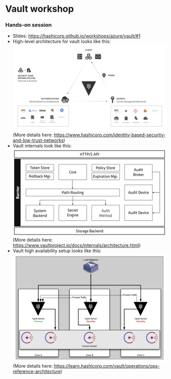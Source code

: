 # Vault workshop

### Hands-on session
* Slides: https://hashicorp.github.io/workshops/azure/vault/#1
* High-level architecture for vault looks like this:
![vault-high-level-architecture](vault-high-level-architecture.png)
(More details here: https://www.hashicorp.com/identity-based-security-and-low-trust-networks)
* Vault internals look like this:
![vault-internals](vault-internals.png)
(More details here: https://www.vaultproject.io/docs/internals/architecture.html)
* Vault high availability setup looks like this:
![vault-high-availability](vault-high-availability.png)
(More details here: https://learn.hashicorp.com/vault/operations/ops-reference-architecture)

